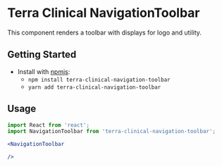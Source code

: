 # Terra Clinical NavigationToolbar

This component renders a toolbar with displays for logo and utility.

## Getting Started

- Install with [npmjs](https://www.npmjs.com):
  - `npm install terra-clinical-navigation-toolbar`
  - `yarn add terra-clinical-navigation-toolbar`

## Usage

```jsx
import React from 'react';
import NavigationToolbar from 'terra-clinical-navigation-toolbar';

<NavigationToolbar

/>
```
